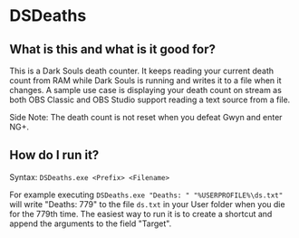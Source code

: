 # DSDeaths

## What is this and what is it good for?

This is a Dark Souls death counter. It keeps reading your current death count from RAM while Dark Souls is running and writes it to a file when it changes. A sample use case is displaying your death count on stream as both OBS Classic and OBS Studio support reading a text source from a file.

Side Note: The death count is not reset when you defeat Gwyn and enter NG+.

## How do I run it?

Syntax: `DSDeaths.exe <Prefix> <Filename>`

For example executing `DSDeaths.exe "Deaths: " "%USERPROFILE%\ds.txt"` will write "Deaths: 779" to the file `ds.txt` in your User folder when you die for the 779th time. The easiest way to run it is to create a shortcut and append the arguments to the field "Target".
